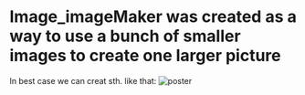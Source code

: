 # Image_imageMaker was created as a way to use a bunch of smaller images to create one larger picture
In best case we can creat sth. like that:
![poster](http://kinoklasika.com/uploads/posts/2015-03/1427533271_large_eelzzudhrvjmjwccwscn1s5vmi.jpg)
